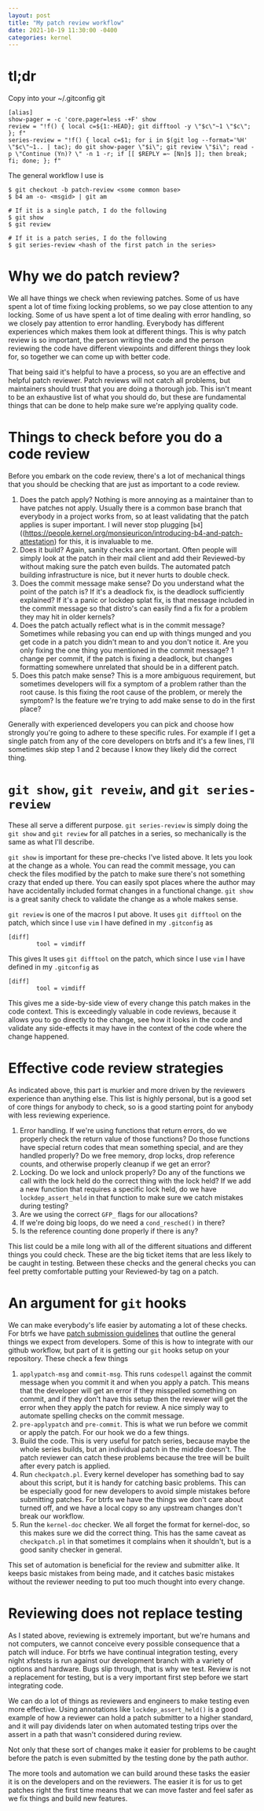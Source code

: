 ```yaml
---
layout: post
title: "My patch review workflow"
date: 2021-10-19 11:30:00 -0400
categories: kernel
---
```


# tl;dr

Copy into your ~/.gitconfig git

```
[alias]
show-pager = -c 'core.pager=less -+F' show
review = "!f() { local c=${1:-HEAD}; git difftool -y \"$c\"~1 \"$c\"; }; f"
series-review = "!f() { local c=$1; for i in $(git log --format='%H' \"$c\"~1.. | tac); do git show-pager \"$i\"; git review \"$i\"; read -p \"Continue (Yn)? \" -n 1 -r; if [[ $REPLY =~ [Nn]$ ]]; then break; fi; done; }; f"
```

The general workflow I use is
```
$ git checkout -b patch-review <some common base>
$ b4 am -o- <msgid> | git am

# If it is a single patch, I do the following
$ git show
$ git review

# If it is a patch series, I do the following
$ git series-review <hash of the first patch in the series>
```

# Why we do patch review?

We all have things we check when reviewing patches.  Some of us have spent a lot
of time fixing locking problems, so we pay close attention to any locking.  Some
of us have spent a lot of time dealing with error handling, so we closely pay
attention to error handling.  Everybody has different experiences which makes
them look at different things.  This is why patch review is so important, the
person writing the code and the person reviewing the code have different
viewpoints and different things they look for, so together we can come up with
better code.

That being said it's helpful to have a process, so you are an effective and
helpful patch reviewer.  Patch reviews will not catch all problems, but
maintainers should trust that you are doing a thorough job.  This isn't meant to
be an exhaustive list of what you should do, but these are fundamental things
that can be done to help make sure we're applying quality code.

# Things to check before you do a code review

Before you embark on the code review, there's a lot of mechanical things that
you should be checking that are just as important to a code review.

1. Does the patch apply?  Nothing is more annoying as a maintainer than to have
   patches not apply.  Usually there is a common base branch that everybody in a
   project works from, so at least validating that the patch applies is super
   important.  I will never stop plugging
   [`b4`]((https://people.kernel.org/monsieuricon/introducing-b4-and-patch-attestation)
   for this, it is invaluable to me.
2. Does it build?  Again, sanity checks are important.  Often people will simply
   look at the patch in their mail client and add their Reviewed-by without
   making sure the patch even builds.  The automated patch building
   infrastructure is nice, but it never hurts to double check.
3. Does the commit message make sense?  Do you understand what the point of the
   patch is?  If it's a deadlock fix, is the deadlock sufficiently explained?
   If it's a panic or lockdep splat fix, is that message included in the commit
   message so that distro's can easily find a fix for a problem they may hit in
   older kernels?
4. Does the patch actually reflect what is in the commit message?  Sometimes
   while rebasing you can end up with things munged and you get code in a patch
   you didn't mean to and you don't notice it.  Are you only fixing the one
   thing you mentioned in the commit message?  1 change per commit, if the patch
   is fixing a deadlock, but changes formatting somewhere unrelated that should
   be in a different patch.
5. Does this patch make sense?  This is a more ambiguous requirement, but
   sometimes developers will fix a symptom of a problem rather than the root
   cause.  Is this fixing the root cause of the problem, or merely the symptom?
   Is the feature we're trying to add make sense to do in the first place?

Generally with experienced developers you can pick and choose how strongly
you're going to adhere to these specific rules.  For example if I get a single
patch from any of the core developers on btrfs and it's a few lines, I'll
sometimes skip step 1 and 2 because I know they likely did the correct thing.

# `git show`, `git reveiw`, and `git series-review`

These all serve a different purpose.  `git series-review` is simply doing the
`git show` and `git review` for all patches in a series, so mechanically is the
same as what I'll describe.

`git show` is important for these pre-checks I've listed above.  It lets you
look at the change as a whole.  You can read the commit message, you can check
the files modified by the patch to make sure there's not something crazy that
ended up there.  You can easily spot places where the author may have
accidentally included format changes in a functional change.  `git show` is a
great sanity check to validate the change as a whole makes sense.

`git review` is one of the macros I put above.  It uses `git difftool` on the
patch, which since I use `vim` I have defined in my `.gitconfig` as

```
[diff]
        tool = vimdiff
```

This gives   It uses `git difftool` on the patch, which since I use `vim` I have
defined in my `.gitconfig` as

```
[diff]
        tool = vimdiff
```

This gives me a side-by-side view of every change this patch makes in the code
context.  This is exceedingly valuable in code reviews, because it allows you to
go directly to the change, see how it looks in the code and validate any
side-effects it may have in the context of the code where the change happened.

# Effective code review strategies

As indicated above, this part is murkier and more driven by the reviewers
experience than anything else.  This list is highly personal, but is a good set
of core things for anybody to check, so is a good starting point for anybody
with less reviewing experience.

1. Error handling.  If we're using functions that return errors, do we properly
   check the return value of those functions?  Do those functions have special
   return codes that mean something special, and are they handled properly?  Do
   we free memory, drop locks, drop reference counts, and otherwise properly
   cleanup if we get an error?
2. Locking.  Do we lock and unlock properly?  Do any of the functions we call
   with the lock held do the correct thing with the lock held?  If we add a new
   function that requires a specific lock held, do we have `lockdep_assert_held`
   in that function to make sure we catch mistakes during testing?
3. Are we using the correct `GFP_` flags for our allocations?
4. If we're doing big loops, do we need a `cond_resched()` in there?
5. Is the reference counting done properly if there is any?

This list could be a mile long with all of the different situations and
different things you could check.  These are the big ticket items that are less
likely to be caught in testing.  Between these checks and the general checks you
can feel pretty comfortable putting your Reviewed-by tag on a patch.

# An argument for `git` hooks

We can make everybody's life easier by automating a lot of these checks.  For
btrfs we have [patch submission
guidelines](https://github.com/btrfs/btrfs-workflow/blob/master/patch-submission.md)
that outline the general things we expect from developers.  Some of this is how
to integrate with our github workflow, but part of it is getting our `git` hooks
setup on your repository.  These check a few things

1. `applypatch-msg` and `commit-msg`.  This runs `codespell` against the commit
   message when you commit it and when you apply a patch.  This means that the
   developer will get an error if they misspelled something on commit, and if
   they don't have this setup then the reviewer will get the error when they
   apply the patch for review.  A nice simply way to automate spelling checks on
   the commit message.
2. `pre-applypatch` and `pre-commit`.  This is what we run before we commit or
   apply the patch.  For our hook we do a few things.
  1. Build the code.  This is very useful for patch series, because maybe the
     whole series builds, but an individual patch in the middle doesn't.  The
     patch reviewer can catch these problems because the tree will be built
     after every patch is applied.
  2. Run `checkpatch.pl`.  Every kernel developer has something bad to say about
     this script, but it is handy for catching basic problems.  This can be
     especially good for new developers to avoid simple mistakes before
     submitting patches.  For btrfs we have the things we don't care about
     turned off, and we have a local copy so any upstream changes don't break
     our workflow.
  3. Run the `kernel-doc` checker.  We all forget the format for kernel-doc, so
     this makes sure we did the correct thing.  This has the same caveat as
     `checkpatch.pl` in that sometimes it complains when it shouldn't, but is a
     good sanity checker in general.

This set of automation is beneficial for the review and submitter alike.  It
keeps basic mistakes from being made, and it catches basic mistakes without the
reviewer needing to put too much thought into every change.

# Reviewing does not replace testing

As I stated above, reviewing is extremely important, but we're humans and not
computers, we cannot conceive every possible consequence that a patch will
induce.  For btrfs we have continual integration testing, every night xfstests
is run against our development branch with a variety of options and hardware.
Bugs slip through, that is why we test.  Review is not a replacement for
testing, but is a very important first step before we start integrating code.

We can do a lot of things as reviewers and engineers to make testing even more
effective.  Using annotations like `lockdep_assert_held()` is a good example of
how a reviewer can hold a patch submitter to a higher standard, and it will pay
dividends later on when automated testing trips over the assert in a path that
wasn't considered during review.

Not only that these sort of changes make it easier for problems to be caught
before the patch is even submitted by the testing done by the path author.

The more tools and automation we can build around these tasks the easier it is
on the developers and on the reviewers.  The easier it is for us to get patches
right the first time means that we can move faster and feel safer as we fix
things and build new features.
